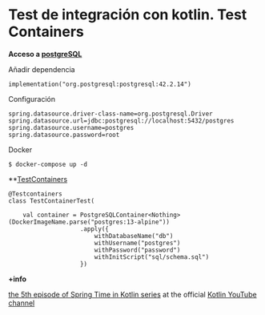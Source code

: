 # Test de integración con kotlin. Test Containers

**Acceso a [postgreSQL](https://www.postgresql.org/)**

Añadir dependencia 

    implementation("org.postgresql:postgresql:42.2.14")

Configuración

    spring.datasource.driver-class-name=org.postgresql.Driver
    spring.datasource.url=jdbc:postgresql://localhost:5432/postgres
    spring.datasource.username=postgres
    spring.datasource.password=root

Docker

    $ docker-compose up -d

**[TestContainers](https://www.testcontainers.org/)

    @Testcontainers
    class TestContainerTest(

        val container = PostgreSQLContainer<Nothing>(DockerImageName.parse("postgres:13-alpine"))
                        .apply({
                            withDatabaseName("db")
                            withUsername("postgres")
                            withPassword("password")
                            withInitScript("sql/schema.sql")
                        })


**+info**

[the 5th episode of Spring Time in Kotlin series](https://www.youtube.com/watch?v=0jWo3o7r-W4) at the official [Kotlin YouTube channel](https://www.youtube.com/kotlin)

